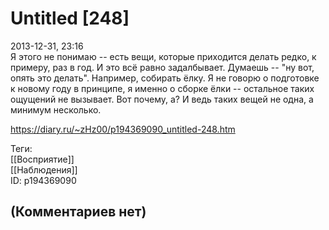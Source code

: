 Untitled [248]
==============

  
2013-12-31, 23:16  
 Я этого не понимаю -- есть вещи, которые приходится делать редко, к примеру, раз в год. И это всё равно задалбывает. Думаешь -- "ну вот, опять это делать". Например, собирать ёлку. Я не говорю о подготовке к новому году в принципе, я именно о сборке ёлки -- остальное таких ощущений не вызывает. Вот почему, а? И ведь таких вещей не одна, а минимум несколько.   
  
<https://diary.ru/~zHz00/p194369090_untitled-248.htm>  
  
Теги:  
[[Восприятие]]  
[[Наблюдения]]  
ID: p194369090  


(Комментариев нет)
------------------